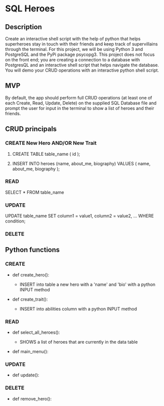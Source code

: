 # SQL Heroes
## Description
Create an interactive shell script with the help of python that helps superheroes stay in touch with their friends and keep track of supervillains through the terminal.
For this project, we will be using Python 3 and PostgreSQL and the PyPi package psycopg3.
This project does not focus on the front end; you are creating a connection to a database with PostgresQL and an interactive shell script that helps navigate the database. You will demo your CRUD operations with an interactive python shell script.

## MVP
By default, the app should perform full CRUD operations (at least one of each Create, Read, Update, Delete) on the supplied SQL Database file and prompt the user for input in the terminal to show a list of heroes and their friends.

## CRUD principals
### CREATE New Hero AND/OR New Trait
1. CREATE TABLE table_name (
        id
    ); 

2. INSERT INTO
    heroes (name, about_me, biography)
VALUES
    (
        name, 
        about_me,
        biography
    );

### READ
SELECT * FROM table_name

### UPDATE
UPDATE table_name
SET column1 = value1, column2 = value2, ...
WHERE condition;

### DELETE


## Python functions
### CREATE 
- def create_hero():
    - INSERT into table a new hero with a 'name' and 'bio' with a python INPUT method

- def create_trait():
    - INSERT into abilities column with a python INPUT method


### READ
- def select_all_heroes():
    - SHOWS a list of heroes that are currently in the data table

- def main_menu():



### UPDATE
- def update():


### DELETE
- def remove_hero():